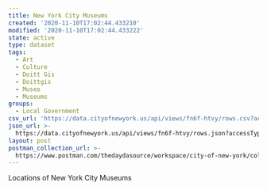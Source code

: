 ```yaml
---
title: New York City Museums
created: '2020-11-10T17:02:44.433210'
modified: '2020-11-10T17:02:44.433222'
state: active
type: dataset
tags:
  - Art
  - Culture
  - Doitt Gis
  - Doittgis
  - Museo
  - Museums
groups:
  - Local Government
csv_url: 'https://data.cityofnewyork.us/api/views/fn6f-htvy/rows.csv?accessType=DOWNLOAD'
json_url: >-
  https://data.cityofnewyork.us/api/views/fn6f-htvy/rows.json?accessType=DOWNLOAD
layout: post
postman_collection_url: >-
  https://www.postman.com/thedaydasource/workspace/city-of-new-york/collection/15909983-37589700-47ad-4332-a6dc-e91e3a3a7093
---
```

Locations of New York City Museums
